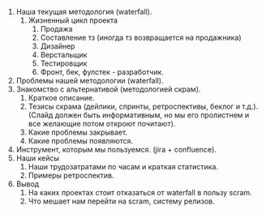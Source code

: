 1. Наша текущая методология (waterfall).
	1. Жизненный цикл проекта
		1. Продажа
		2. Составление тз (иногда тз возвращается на продажника)
		3. Дизайнер
		4. Верстальщик
		5. Тестировщик
		6. Фронт, бек, фулстек - разработчик.
2. Проблемы нашей методологии (waterfall).
3. Знакомство с альтернативой (методологией скрам).
	1. Краткое описание.
	2. Тезисы скрама (дейлики, спринты, ретроспективы, беклог и т.д.). (Слайд должен быть информативным, но мы его пролистнем и все желающие потом откроют почитают).
	3. Какие проблемы закрывает.
	4. Какие проблемы появляются.
4. Инструмент, которым мы пользуемся. (jira + confluence).
5. Наши кейсы
	1. Наши трудозатратами по часам и краткая статистика.
	2. Примеры ретроспектив.
6. Вывод
	1. На каких проектах стоит отказаться от waterfall в пользу scram.
	2. Что мешает нам перейти на scram, систему релизов.
